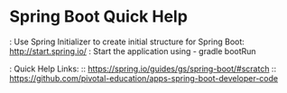# Spring Boot Quick Help

: Use Spring Initializer to create initial structure for Spring Boot: http://start.spring.io/
: Start the application using - gradle bootRun




: Quick Help Links:
:: https://spring.io/guides/gs/spring-boot/#scratch
:: https://github.com/pivotal-education/apps-spring-boot-developer-code